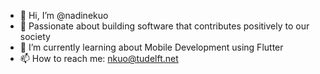 - 👋 Hi, I’m @nadinekuo
- 👀 Passionate about building software that contributes positively to our society
- 🌱 I’m currently learning about Mobile Development using Flutter
- 📫 How to reach me: nkuo@tudelft.net

<!---
nadinekuo/nadinekuo is a ✨ special ✨ repository because its `README.md` (this file) appears on your GitHub profile.
You can click the Preview link to take a look at your changes.
--->

